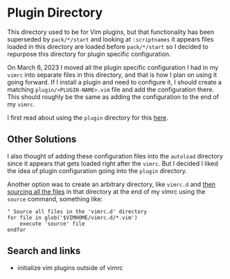 # Plugin Directory

This directory used to be for Vim plugins, but that functionality has been superseded by `pack/*/start` and looking at `:scriptnames` it appears files loaded in this directory are loaded before `pack/*/start` so I decided to repurpose this directory for plugin specific configuration.

On March 6, 2023 I moved all the plugin specific configuration I had in my `vimrc` into separate files in this directory, and that is how I plan on using it going forward. If I install a plugin and need to configure it, I should create a matching `plugin/<PLUGIN-NAME>.vim` file and add the configuration there. This should roughly be the same as adding the configuration to the end of my `vimrc`.

I first read about using the `plugin` directory for this [here](https://vi.stackexchange.com/a/26854).

## Other Solutions

I also thought of adding these configuration files into the `autoload` directory since it appears that gets loaded right after the `vimrc`. But I decided I liked the idea of plugin configuration going into the `plugin` directory.

Another option was to create an arbitrary directory, like `vimrc.d` and [then sourcing all the files](https://vi.stackexchange.com/a/5443) in that directory at the end of my vimrc using the `source` command, something like:

```vim
" Source all files in the 'vimrc.d' directory
for file in glob('$VIMHOME/vimrc.d/*.vim')
    execute 'source' file
endfor
```


## Search and links

* initialize vim plugins outside of vimrc